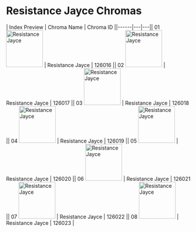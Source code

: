 # Resistance Jayce Chromas

| Index  Preview | Chroma Name | Chroma ID ||------|---|---|| 01  <img src='https://raw.communitydragon.org/latest/plugins/rcp-be-lol-game-data/global/default/v1/champion-chroma-images/126/126016.png' alt='Resistance Jayce' width='100'> | Resistance Jayce | 126016 || 02  <img src='https://raw.communitydragon.org/latest/plugins/rcp-be-lol-game-data/global/default/v1/champion-chroma-images/126/126017.png' alt='Resistance Jayce' width='100'> | Resistance Jayce | 126017 || 03  <img src='https://raw.communitydragon.org/latest/plugins/rcp-be-lol-game-data/global/default/v1/champion-chroma-images/126/126018.png' alt='Resistance Jayce' width='100'> | Resistance Jayce | 126018 || 04  <img src='https://raw.communitydragon.org/latest/plugins/rcp-be-lol-game-data/global/default/v1/champion-chroma-images/126/126019.png' alt='Resistance Jayce' width='100'> | Resistance Jayce | 126019 || 05  <img src='https://raw.communitydragon.org/latest/plugins/rcp-be-lol-game-data/global/default/v1/champion-chroma-images/126/126020.png' alt='Resistance Jayce' width='100'> | Resistance Jayce | 126020 || 06  <img src='https://raw.communitydragon.org/latest/plugins/rcp-be-lol-game-data/global/default/v1/champion-chroma-images/126/126021.png' alt='Resistance Jayce' width='100'> | Resistance Jayce | 126021 || 07  <img src='https://raw.communitydragon.org/latest/plugins/rcp-be-lol-game-data/global/default/v1/champion-chroma-images/126/126022.png' alt='Resistance Jayce' width='100'> | Resistance Jayce | 126022 || 08  <img src='https://raw.communitydragon.org/latest/plugins/rcp-be-lol-game-data/global/default/v1/champion-chroma-images/126/126023.png' alt='Resistance Jayce' width='100'> | Resistance Jayce | 126023 |